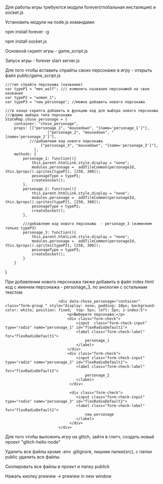 

Для работы игры требуются модули forever(глобальная инсталяция) и socket.js 


Установить модули на node.js командами:
 
 npm install forever -g
 
 npm install socket.js
 
Основной скрипт игры - game_script.js

Запуск игры -  forever start server.js



Для того чтобы вставить спрайты своих персонаже в игру - открыть файл public/game_script.js

	///тип спрайта персонажа (название)
	var typeP1 = "men_wolf"; /// изменить названия персонажей на свои названия
	var typeP2 = "women_1";
	var typeP3 = "new_personage"; //можно добавить нового персонажа

	///в конце скрипта добавить в функцию код для выбора нового персонажа
	///форма выбора типа персонажа
	StateMap.chose_personage = { 	
		container: "chose_personage",
		props: [["personage_1", "mousedown", "[name='personage_1']"], 
                       ["personage_2", "mousedown", "[name='personage_2']"],
		       ///добавляем код нового персонажа 
	                ["personage_3", "mousedown", "[name='personage_3']"],	
		         ],
		methods: {
			personage_1: function(){
				this.parent.htmlLink.style.display = "none";
				modules.personage =  addTileCommon(personageId, this.$props().sprites[typeP1], [250, 300]);
				pesonageType = typeP1;
				createSocket();
            },
			personage_2: function(){
				this.parent.htmlLink.style.display = "none";
				modules.personage =  addTileCommon(personageId, this.$props().sprites[typeP2], [250, 300]);
				pesonageType = typeP2;
                createSocket();				
            },
			
			///добавляем код нового персонажа  - personage_3 (изменяем только typeP3)
			personage_3: function(){ 
				this.parent.htmlLink.style.display = "none";
				modules.personage =  addTileCommon(personageId, this.$props().sprites[typeP3], [250, 300]);
				pesonageType = typeP3;
                createSocket();				
            }		
		}			
		
 }


При добавлении нового персонажа также добавить в файл index.html код с именем персонажа - personage_3, по анологии с остальным текстом


							<div data-chose_personage="container" class="form-group " style="display: none; padding: 10px; background-color: white; position: fixed;  top: 5px; left: 5px; z-index:5">
								<p>Выберите персонажа:</p>
								<div class="form-check">
									<input  class="form-check-input" type="radio" name="personage_1" id="flexRadioDefault1">
									<label class="form-check-label" for="flexRadioDefault1">
										personage_1
									</label>
								</div>
								<div class="form-check">
									<input class="form-check-input" type="radio" name="personage_2" id="flexRadioDefault2">
									<label class="form-check-label" for="flexRadioDefault2">
										personage_2
									</label>
							     </div>	
								 
								 <div class="form-check">
									<input class="form-check-input" type="radio" name="personage_3" id="flexRadioDefault2">
									<label class="form-check-label" for="flexRadioDefault2">
										new personage
									</label>
							     </div>	
							</div>



Для того чтобы выложить игру на glitch, зайти в глитч, создать новый проект "glitch-hello-node"

Удалить все файлы кроме .env .gitignore, лишние папки(src), с папки public удалить все файлы

Скопировать все файлы в проект и папку publick 

Нажать кнопку prewiew -> prewiew in new window

